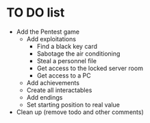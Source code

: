# TO DO list

- Add the Pentest game
  - Add exploitations
    - Find a black key card
    - Sabotage the air conditioning
    - Steal a personnel file
    - Get access to the locked server room
    - Get access to a PC
  - Add achievements
  - Create all interactables
  - Add endings
  - Set starting position to real value
- Clean up (remove todo and other comments)
